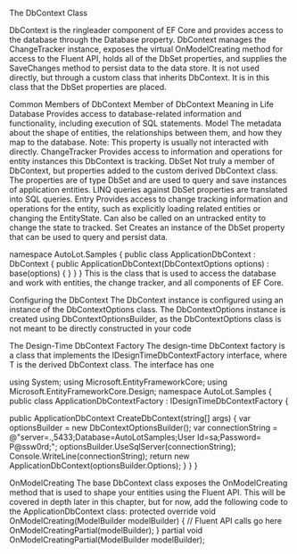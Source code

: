 The DbContext Class

DbContext is the ringleader component of EF Core and provides access to the database through the
Database property. DbContext manages the ChangeTracker instance, exposes the virtual OnModelCreating
method for access to the Fluent API, holds all of the DbSet<T> properties, and supplies the SaveChanges
method to persist data to the data store. It is not used directly, but through a custom class that inherits
DbContext. It is in this class that the DbSet<T> properties are placed.


Common Members of DbContext
Member of DbContext Meaning in Life
Database Provides access to database-related information and functionality, including
execution of SQL statements.
Model The metadata about the shape of entities, the relationships between them, and
how they map to the database. Note: This property is usually not interacted with
directly.
ChangeTracker Provides access to information and operations for entity instances this
DbContext is tracking.
DbSet<T> Not truly a member of DbContext, but properties added to the custom derived
DbContext class. The properties are of type DbSet<T> and are used to query and
save instances of application entities. LINQ queries against DbSet<T> properties
are translated into SQL queries.
Entry Provides access to change tracking information and operations for the entity,
such as explicitly loading related entities or changing the EntityState. Can also
be called on an untracked entity to change the state to tracked.
Set<TEntity> Creates an instance of the DbSet<T> property that can be used to query and
persist data.


namespace AutoLot.Samples
{
public class ApplicationDbContext : DbContext
{
public ApplicationDbContext(DbContextOptions<ApplicationDbContext> options)
: base(options)
{
}
}
}
This is the class that is used to access the database and work with entities, the change tracker, and all
components of EF Core.


Configuring the DbContext
The DbContext instance is configured using an instance of the DbContextOptions class. The
DbContextOptions instance is created using DbContextOptionsBuilder, as the DbContextOptions class is
not meant to be directly constructed in your code

The Design-Time DbContext Factory
The design-time DbContext factory is a class that implements the IDesignTimeDbContextFactory<T>
interface, where T is the derived DbContext class. The interface has one


using System;
using Microsoft.EntityFrameworkCore;
using Microsoft.EntityFrameworkCore.Design;
namespace AutoLot.Samples
{
public class ApplicationDbContextFactory : IDesignTimeDbContextFactory<ApplicationDb
Context>
{

public ApplicationDbContext CreateDbContext(string[] args)
{
var optionsBuilder = new DbContextOptionsBuilder<ApplicationDbContext>();
var connectionString = @"server=.,5433;Database=AutoLotSamples;User Id=sa;Password=
P@ssw0rd;";
optionsBuilder.UseSqlServer(connectionString);
Console.WriteLine(connectionString);
return new ApplicationDbContext(optionsBuilder.Options);
}
}
}


OnModelCreating
The base DbContext class exposes the OnModelCreating method that is used to shape your entities using
the Fluent API. This will be covered in depth later in this chapter, but for now, add the following code to the
ApplicationDbContext class:
protected override void OnModelCreating(ModelBuilder modelBuilder)
{
// Fluent API calls go here
OnModelCreatingPartial(modelBuilder);
}
partial void OnModelCreatingPartial(ModelBuilder modelBuilder);






